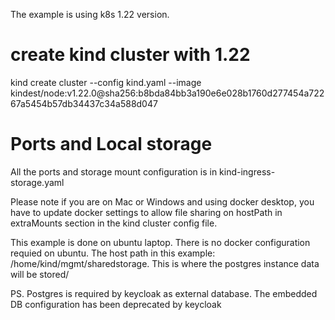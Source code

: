 The example is using k8s 1.22 version.

# create kind cluster with 1.22

kind create cluster --config kind.yaml --image kindest/node:v1.22.0@sha256:b8bda84bb3a190e6e028b1760d277454a72267a5454b57db34437c34a588d047

# Ports and Local storage
All the ports and storage mount configuration is in kind-ingress-storage.yaml

Please note if you are on Mac or Windows and using docker desktop, you have to update docker settings to allow file sharing on hostPath in extraMounts section in the kind cluster config file.

This example is done on ubuntu laptop. There is no docker configuration requied on ubuntu.
The host path in this example: /home/kind/mgmt/sharedstorage. This is where the postgres instance data will be stored/

PS. Postgres is required by keycloak as external database. The embedded DB configuration has been deprecated by keycloak
